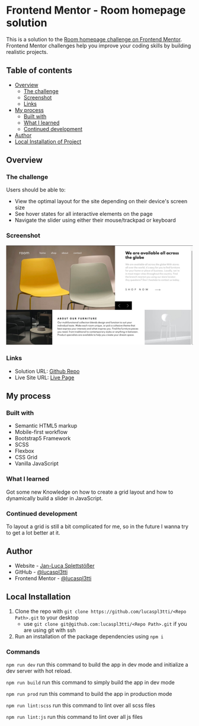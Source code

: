 # Frontend Mentor - Room homepage solution

This is a solution to the [Room homepage challenge on Frontend Mentor](https://www.frontendmentor.io/challenges/room-homepage-BtdBY_ENq). Frontend Mentor challenges help you improve your coding skills by building realistic projects.

## Table of contents

- [Overview](#overview)
  - [The challenge](#the-challenge)
  - [Screenshot](#screenshot)
  - [Links](#links)
- [My process](#my-process)
  - [Built with](#built-with)
  - [What I learned](#what-i-learned)
  - [Continued development](#continued-development)
- [Author](#author)
- [Local Installation of Project](#installation)

## Overview

### The challenge

Users should be able to:

- View the optimal layout for the site depending on their device's screen size
- See hover states for all interactive elements on the page
- Navigate the slider using either their mouse/trackpad or keyboard

### Screenshot

![](./screenshot.jpg)

### Links

- Solution URL: [Github Repo](https://github.com/lucaspl3tti/room-homepage)
- Live Site URL: [Live Page](https://your-live-site-url.com)

## My process

### Built with

- Semantic HTML5 markup
- Mobile-first workflow
- Bootstrap5 Framework
- SCSS
- Flexbox
- CSS Grid
- Vanilla JavaScript

### What I learned

Got some new Knowledge on how to create a grid layout and how to dynamically build a slider in JavaScript.

### Continued development

To layout a grid is still a bit complicated for me, so in the future I wanna try to get a lot better at it.

## Author

- Website - [Jan-Luca Splettstößer](https://www.spletti.info)
- GitHub - [@lucaspl3tti](https://github.com/lucaspl3tti)
- Frontend Mentor - [@lucaspl3tti](https://www.frontendmentor.io/profile/lucaspl3tti)

## Local Installation
1. Clone the repo with `git clone https://github.com/lucaspl3tti/<Repo Path>.git` to your desktop
   * use `git clone git@github.com:lucaspl3tti/<Repo Path>.git` if you are using git with ssh
2. Run an installation of the package dependencies using `npm i`

### Commands
`npm run dev` run this command to build the app in dev mode and initialize a dev server with hot reload.

`npm run build` run this command to simply build the app in dev mode

`npm run prod` run this command to build the app in production mode

`npm run lint:scss` run this command to lint over all scss files

`npm run lint:js` run this command to lint over all js files
